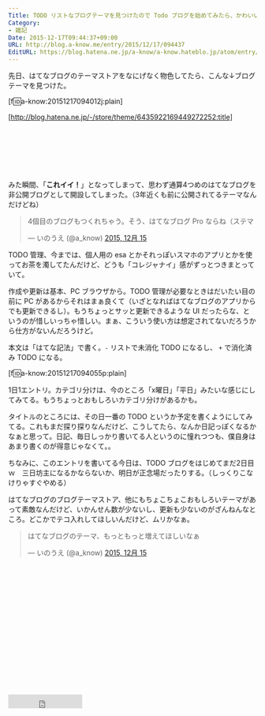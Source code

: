 ```yaml
---
Title: TODO リストなブログテーマを見つけたので Todo ブログを始めてみたら、かわいい！
Category:
- 雑記
Date: 2015-12-17T09:44:37+09:00
URL: http://blog.a-know.me/entry/2015/12/17/094437
EditURL: https://blog.hatena.ne.jp/a-know/a-know.hateblo.jp/atom/entry/6653586347148861670
---
```


先日、はてなブログのテーマストアをなにげなく物色してたら、こんな↓ブログテーマを見つけた。


[f:id:a-know:20151217094012j:plain]


[http://blog.hatena.ne.jp/-/store/theme/6435922169449272252:title]





<!-- more -->


<script async src="//pagead2.googlesyndication.com/pagead/js/adsbygoogle.js"></script>
<!-- article-top -->
<ins class="adsbygoogle"
     style="display:inline-block;width:728px;height:90px"
     data-ad-client="ca-pub-3463034538369189"
     data-ad-slot="8367620130"></ins>
<script>
(adsbygoogle = window.adsbygoogle || []).push({});
</script>


みた瞬間、「**これイイ！**」となってしまって、思わず通算4つめのはてなブログを非公開ブログとして開設してしまった。（3年近くも前に公開されてるテーマなんだけどね）


<blockquote class="twitter-tweet" lang="ja"><p lang="ja" dir="ltr">4個目のブログもつくれちゃう。そう、はてなブログ Pro ならね（ステマ</p>&mdash; いのうえ (@a_know) <a href="https://twitter.com/a_know/status/676772600773672960">2015, 12月 15</a></blockquote>
<script async src="//platform.twitter.com/widgets.js" charset="utf-8"></script>


TODO 管理、今までは、個人用の esa とかそれっぽいスマホのアプリとかを使ってお茶を濁してたんだけど、どうも「コレジャナイ」感がずっとつきまとっていて。


作成や更新は基本、PC ブラウザから。TODO 管理が必要なときはだいたい目の前に PC があるからそれはまぁ良くて（いざとなればはてなブログのアプリからでも更新できるし）。もうちょっとサッと更新できるような UI だったらな、というのが惜しいっちゃ惜しい。まぁ、こういう使い方は想定されてないだろうから仕方がないんだろうけど。


本文は「はてな記法」で書く。`-` リストで未消化 TODO になるし、 `+` で消化済み TODO になる。




[f:id:a-know:20151217094055p:plain]





1日1エントリ。カテゴリ分けは、今のところ「x曜日」「平日」みたいな感じにしてみてる。もうちょっとおもしろいカテゴリ分けがあるかも。


タイトルのところには、その日一番の TODO というか予定を書くようにしてみてる。これもまだ探り探りなんだけど、こうしてたら、なんか日記っぽくなるかなぁと思って。日記、毎日しっかり書いてる人というのに憧れつつも、僕自身はあまり書くのが得意じゃなくて。。


ちなみに、このエントリを書いてる今日は、TODO ブログをはじめてまだ2日目ｗ　三日坊主になるかならないか、明日が正念場だったりする。（しっくりこなけりゃすぐやめる）


はてなブログのブログテーマストア、他にもちょこちょこおもしろいテーマがあって素敵なんだけど、いかんせん数が少ないし、更新も少ないのがざんねんなところ。どこかでテコ入れしてほしいんだけど、ムリかなぁ。


<blockquote class="twitter-tweet" lang="ja"><p lang="ja" dir="ltr">はてなブログのテーマ、もっともっと増えてほしいなぁ</p>&mdash; いのうえ (@a_know) <a href="https://twitter.com/a_know/status/676766725287706624">2015, 12月 15</a></blockquote>
<script async src="//platform.twitter.com/widgets.js" charset="utf-8"></script>


<script async src="//pagead2.googlesyndication.com/pagead/js/adsbygoogle.js"></script>
<!-- article-bottom2 -->
<ins class="adsbygoogle"
     style="display:inline-block;width:300px;height:250px"
     data-ad-client="ca-pub-3463034538369189"
     data-ad-slot="5274552934"></ins>
<script>
(adsbygoogle = window.adsbygoogle || []).push({});
</script>


<iframe src="http://blog.hatena.ne.jp/a-know/a-know.hateblo.jp/subscribe/iframe" allowtransparency="true" frameborder="0" scrolling="no" width="150" height="28"></iframe>
